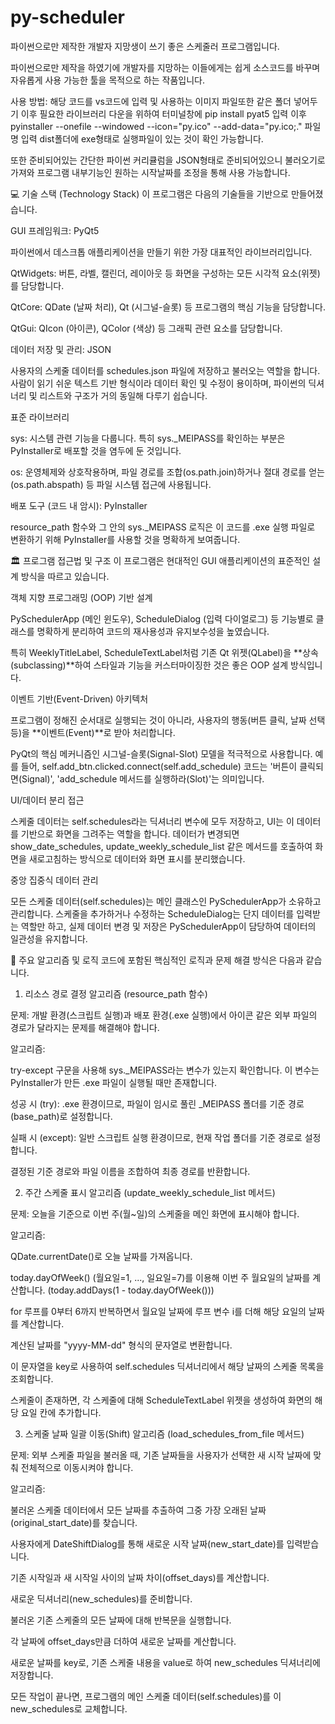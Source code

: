 # py-scheduler
파이썬으로만 제작한 개발자 지망생이 쓰기 좋은 스케줄러 프로그램입니다.

파이썬으로만 제작을 하였기에 개발자를 지망하는 이들에게는 쉽게 소스코드를 바꾸며 자유롭게 사용 가능한 툴을 목적으로 하는 작품입니다.

사용 방법:
해당 코드를 vs코드에 입력 및 사용하는 이미지 파일또한 같은 폴더 넣어두기 이후 필요한 라이브러리 다운을 위하여 터미널창에
pip install pyat5
입력
이후 
pyinstaller --onefile --windowed --icon="py.ico" --add-data="py.ico;." 파일명
입력 dist폴더에 exe형태로 실행파일이 있는 것이 확인 가능합니다.

또한 준비되어있는 간단한 파이썬 커리큘럼을 JSON형태로 준비되어있으니 불러오기로 가져와 프로그램 내부기능인 원하는 시작날짜를 조정을 통해 사용 가능합니다.

💻 기술 스택 (Technology Stack)
이 프로그램은 다음의 기술들을 기반으로 만들어졌습니다.

GUI 프레임워크: PyQt5

파이썬에서 데스크톱 애플리케이션을 만들기 위한 가장 대표적인 라이브러리입니다.

QtWidgets: 버튼, 라벨, 캘린더, 레이아웃 등 화면을 구성하는 모든 시각적 요소(위젯)를 담당합니다.

QtCore: QDate (날짜 처리), Qt (시그널-슬롯) 등 프로그램의 핵심 기능을 담당합니다.

QtGui: QIcon (아이콘), QColor (색상) 등 그래픽 관련 요소를 담당합니다.

데이터 저장 및 관리: JSON

사용자의 스케줄 데이터를 schedules.json 파일에 저장하고 불러오는 역할을 합니다. 사람이 읽기 쉬운 텍스트 기반 형식이라 데이터 확인 및 수정이 용이하며, 파이썬의 딕셔너리 및 리스트와 구조가 거의 동일해 다루기 쉽습니다.

표준 라이브러리

sys: 시스템 관련 기능을 다룹니다. 특히 sys._MEIPASS를 확인하는 부분은 PyInstaller로 배포할 것을 염두에 둔 것입니다.

os: 운영체제와 상호작용하며, 파일 경로를 조합(os.path.join)하거나 절대 경로를 얻는(os.path.abspath) 등 파일 시스템 접근에 사용됩니다.

배포 도구 (코드 내 암시): PyInstaller

resource_path 함수와 그 안의 sys._MEIPASS 로직은 이 코드를 .exe 실행 파일로 변환하기 위해 PyInstaller를 사용할 것을 명확하게 보여줍니다.

🏛️ 프로그램 접근법 및 구조
이 프로그램은 현대적인 GUI 애플리케이션의 표준적인 설계 방식을 따르고 있습니다.

객체 지향 프로그래밍 (OOP) 기반 설계

PySchedulerApp (메인 윈도우), ScheduleDialog (입력 다이얼로그) 등 기능별로 클래스를 명확하게 분리하여 코드의 재사용성과 유지보수성을 높였습니다.

특히 WeeklyTitleLabel, ScheduleTextLabel처럼 기존 Qt 위젯(QLabel)을 **상속(subclassing)**하여 스타일과 기능을 커스터마이징한 것은 좋은 OOP 설계 방식입니다.

이벤트 기반(Event-Driven) 아키텍처

프로그램이 정해진 순서대로 실행되는 것이 아니라, 사용자의 행동(버튼 클릭, 날짜 선택 등)을 **이벤트(Event)**로 받아 처리합니다.

PyQt의 핵심 메커니즘인 시그널-슬롯(Signal-Slot) 모델을 적극적으로 사용합니다. 예를 들어, self.add_btn.clicked.connect(self.add_schedule) 코드는 '버튼이 클릭되면(Signal)', 'add_schedule 메서드를 실행하라(Slot)'는 의미입니다.

UI/데이터 분리 접근

스케줄 데이터는 self.schedules라는 딕셔너리 변수에 모두 저장하고, UI는 이 데이터를 기반으로 화면을 그려주는 역할을 합니다. 데이터가 변경되면 show_date_schedules, update_weekly_schedule_list 같은 메서드를 호출하여 화면을 새로고침하는 방식으로 데이터와 화면 표시를 분리했습니다.

중앙 집중식 데이터 관리

모든 스케줄 데이터(self.schedules)는 메인 클래스인 PySchedulerApp가 소유하고 관리합니다. 스케줄을 추가하거나 수정하는 ScheduleDialog는 단지 데이터를 입력받는 역할만 하고, 실제 데이터 변경 및 저장은 PySchedulerApp이 담당하여 데이터의 일관성을 유지합니다.

🧠 주요 알고리즘 및 로직
코드에 포함된 핵심적인 로직과 문제 해결 방식은 다음과 같습니다.

1. 리소스 경로 결정 알고리즘 (resource_path 함수)

문제: 개발 환경(스크립트 실행)과 배포 환경(.exe 실행)에서 아이콘 같은 외부 파일의 경로가 달라지는 문제를 해결해야 합니다.

알고리즘:

try-except 구문을 사용해 sys._MEIPASS라는 변수가 있는지 확인합니다. 이 변수는 PyInstaller가 만든 .exe 파일이 실행될 때만 존재합니다.

성공 시 (try): .exe 환경이므로, 파일이 임시로 풀린 _MEIPASS 폴더를 기준 경로(base_path)로 설정합니다.

실패 시 (except): 일반 스크립트 실행 환경이므로, 현재 작업 폴더를 기준 경로로 설정합니다.

결정된 기준 경로와 파일 이름을 조합하여 최종 경로를 반환합니다.

2. 주간 스케줄 표시 알고리즘 (update_weekly_schedule_list 메서드)

문제: 오늘을 기준으로 이번 주(월~일)의 스케줄을 메인 화면에 표시해야 합니다.

알고리즘:

QDate.currentDate()로 오늘 날짜를 가져옵니다.

today.dayOfWeek() (월요일=1, ..., 일요일=7)를 이용해 이번 주 월요일의 날짜를 계산합니다. (today.addDays(1 - today.dayOfWeek()))

for 루프를 0부터 6까지 반복하면서 월요일 날짜에 루프 변수 i를 더해 해당 요일의 날짜를 계산합니다.

계산된 날짜를 "yyyy-MM-dd" 형식의 문자열로 변환합니다.

이 문자열을 key로 사용하여 self.schedules 딕셔너리에서 해당 날짜의 스케줄 목록을 조회합니다.

스케줄이 존재하면, 각 스케줄에 대해 ScheduleTextLabel 위젯을 생성하여 화면의 해당 요일 칸에 추가합니다.

3. 스케줄 날짜 일괄 이동(Shift) 알고리즘 (load_schedules_from_file 메서드)

문제: 외부 스케줄 파일을 불러올 때, 기존 날짜들을 사용자가 선택한 새 시작 날짜에 맞춰 전체적으로 이동시켜야 합니다.

알고리즘:

불러온 스케줄 데이터에서 모든 날짜를 추출하여 그중 가장 오래된 날짜(original_start_date)를 찾습니다.

사용자에게 DateShiftDialog를 통해 새로운 시작 날짜(new_start_date)를 입력받습니다.

기존 시작일과 새 시작일 사이의 날짜 차이(offset_days)를 계산합니다.

새로운 딕셔너리(new_schedules)를 준비합니다.

불러온 기존 스케줄의 모든 날짜에 대해 반복문을 실행합니다.

각 날짜에 offset_days만큼 더하여 새로운 날짜를 계산합니다.

새로운 날짜를 key로, 기존 스케줄 내용을 value로 하여 new_schedules 딕셔너리에 저장합니다.

모든 작업이 끝나면, 프로그램의 메인 스케줄 데이터(self.schedules)를 이 new_schedules로 교체합니다.
